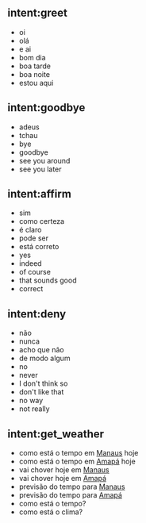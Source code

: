 ## intent:greet
- oi
- olá
- e ai
- bom dia 
- boa tarde
- boa noite
- estou aqui

## intent:goodbye
- adeus
- tchau
- bye
- goodbye
- see you around
- see you later

## intent:affirm
- sim 
- como certeza
- é claro
- pode ser 
- está correto
- yes
- indeed
- of course
- that sounds good
- correct

## intent:deny
- não
- nunca
- acho que não
- de modo algum
- no
- never
- I don't think so
- don't like that
- no way
- not really

## intent:get_weather
- como está o tempo em [Manaus](location) hoje
- como está o tempo em [Amapá](location) hoje
- vai chover hoje em [Manaus](location)
- vai chover hoje em [Amapá](location)
- previsão do tempo para [Manaus](location)
- previsão do tempo para [Amapá](location)
- como está o tempo?
- como está o clima?